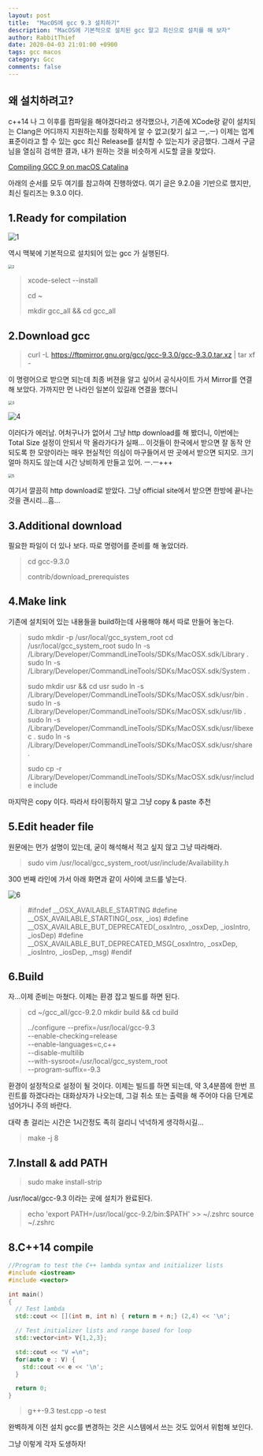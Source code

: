 ```yaml
---
layout: post
title:  "MacOS에 gcc 9.3 설치하기"
description: "MacOS에 기본적으로 설치된 gcc 말고 최신으로 설치를 해 보자"
author: RabbitThief
date: 2020-04-03 21:01:00 +0900
tags: gcc macos 
category: Gcc
comments: false
---	
```




## 왜 설치하려고?

c++14 나 그 이후를 컴파일을 해야겠다라고 생각했으나, 기존에 XCode랑 같이 설치되는 Clang은 어디까지 지원하는지를 정확하게 알 수 없고(찾기 싫고 ㅡ,.ㅡ) 이제는 업계 표준이라고 할 수 있는 gcc 최신 Release를 설치할 수 있는지가 궁금했다.  그래서 구글님을 열심히 검색한 결과, 내가 원하는 것을 비슷하게 시도할 글을 찾았다.

[Compiling GCC 9 on macOS Catalina](https://solarianprogrammer.com/2019/10/12/compiling-gcc-macos/)

아래의 순서를 모두 여기를 참고하여 진행하였다.  여기 글은 9.2.0을 기반으로 했지만, 최신 릴리즈는 9.3.0 이다.



## 1.Ready for compilation

![1](/assets/article_images/2020-04-03/1.png)

역시 맥북에 기본적으로 설치되어 있는 gcc 가 실행된다.

<img src="/assets/article_images/2020-04-03/2.png" alt="2" style="zoom:50%;" />

> xcode-select --install
>
> cd ~
>
> mkdir gcc_all && cd gcc_all



## 2.Download gcc



> curl -L https://ftpmirror.gnu.org/gcc/gcc-9.3.0/gcc-9.3.0.tar.xz | tar xf -



이 명령어으로 받으면 되는데 최종 버젼을 알고 싶어서 공식사이트 가서 Mirror를 연결해 보았다.  가까지만 먼 나라인 일본이 있길래 연결을 했더니

<img src="/assets/article_images/2020-04-03/3.png" alt="3" style="zoom:50%;" />

![4](/assets/article_images/2020-04-03/4.png)

이러다가 에러남.  어처구나가 없어서 그냥 http download를 해 봤더니, 이번에는 Total Size 설정이 안되서 막 올라가다가 실패... 이것들이 한국에서 받으면 잘 동작 안되도록 한 모양이라는 매우 현실적인 의심이 마구들어서 딴 곳에서 받으면 되지모.  크기  얼마 하지도 않는데 시간 낭비하게 만들고 있어. ㅡ.ㅡ+++



<img src="/assets/article_images/2020-04-03/5.png" alt="5" style="zoom:50%;" />

여기서 깔끔히 http download로 받았다.  그냥 official site에서 받으면 한방에 끝나는 것을 괜시리...흠...



## 3.Additional download

필요한 파일이 더 있나 보다.  따로 명령어를 준비를 해 놓았더라.

> cd gcc-9.3.0
>
> contrib/download_prerequistes



## 4.Make link

기존에 설치되어 있는 내용들을 build하는데 사용해야 해서 따로 만들어 놓는다.  

> sudo mkdir -p /usr/local/gcc_system_root
> cd /usr/local/gcc_system_root
> sudo ln -s /Library/Developer/CommandLineTools/SDKs/MacOSX.sdk/Library .
> sudo ln -s /Library/Developer/CommandLineTools/SDKs/MacOSX.sdk/System .
>
> sudo mkdir usr && cd usr
> sudo ln -s /Library/Developer/CommandLineTools/SDKs/MacOSX.sdk/usr/bin .
> sudo ln -s /Library/Developer/CommandLineTools/SDKs/MacOSX.sdk/usr/lib .
> sudo ln -s /Library/Developer/CommandLineTools/SDKs/MacOSX.sdk/usr/libexec .
> sudo ln -s /Library/Developer/CommandLineTools/SDKs/MacOSX.sdk/usr/share .
>
> sudo cp -r /Library/Developer/CommandLineTools/SDKs/MacOSX.sdk/usr/include include

마지막은 copy 이다.  따라서 타이핑하지 말고 그냥 copy & paste 추천



## 5.Edit header file

원문에는 먼가 설명이 있는데, 굳이 해석해서 적고 싶지 않고 그냥 따라해라.

> sudo vim /usr/local/gcc_system_root/usr/include/Availability.h

300 번째 라인에 가서 아래 화면과 같이 사이에 코드를 넣는다.

![6](/assets/article_images/2020-04-03/6.png)



> #ifndef __OSX_AVAILABLE_STARTING
>     #define __OSX_AVAILABLE_STARTING(_osx, _ios)
>     #define __OSX_AVAILABLE_BUT_DEPRECATED(_osxIntro, _osxDep, _iosIntro, _iosDep)
>     #define __OSX_AVAILABLE_BUT_DEPRECATED_MSG(_osxIntro, _osxDep, _iosIntro, _iosDep, _msg)
> #endif



## 6.Build

자...이제 준비는 마쳤다.  이제는 환경 잡고 빌드를 하면 된다.

> cd ~/gcc_all/gcc-9.2.0
> mkdir build && cd build
>
>  ../configure --prefix=/usr/local/gcc-9.3 \
>               --enable-checking=release \
>               --enable-languages=c,c++ \
>               --disable-multilib \
>               --with-sysroot=/usr/local/gcc_system_root \
>               --program-suffix=-9.3

환경이 설정적으로 설정이 될 것이다. 이제는 빌드를 하면 되는데, 약 3,4분쯤에 한번 프린트를 하겠다라는 대화상자가 나오는데, 그걸 취소 또는 출력을 해 주어야 다음 단계로 넘어가니 주의 바란다.

대략 총 걸리는 시간은 1시간정도 족히 걸리니 넉넉하게 생각하시길...

> make -j 8



## 7.Install & add PATH

> sudo make install-strip

/usr/local/gcc-9.3 이라는 곳에 설치가 완료된다. 



> echo 'export PATH=/usr/local/gcc-9.2/bin:$PATH' >> ~/.zshrc
> source ~/.zshrc



## 8.C++14 compile

```c++
//Program to test the C++ lambda syntax and initializer lists
#include <iostream>
#include <vector>

int main()
{
  // Test lambda
  std::cout << [](int m, int n) { return m + n;} (2,4) << '\n';

  // Test initializer lists and range based for loop
  std::vector<int> V{1,2,3};

  std::cout << "V =\n";
  for(auto e : V) {
    std::cout << e << '\n';
  }

  return 0;
}
```

> g++-9.3 test.cpp -o test



완벽하게 이전 설치 gcc를 변경하는 것은 시스템에서 쓰는 것도 있어서 위험해 보인다. 

그냥 이렇게 각자 도생하자!

